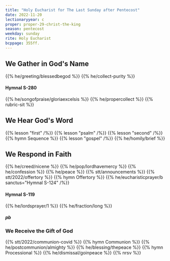 ```yaml
---
title: "Holy Eucharist for The Last Sunday after Pentecost"
date: 2022-11-20
lectionaryyear: c
proper: proper-29-christ-the-king
season: pentecost
weekday: sunday
rite: Holy Eucharist
bcppage: 355ff.
---
```


## We Gather in God's Name
{{% he/greeting/blessedbegod %}}
{{% he/collect-purity %}}

#### Hymnal S-280
{{% he/songofpraise/gloriaexcelsis %}}
{{% he/propercollect %}}
{{% rubric-sit %}}

## We Hear God's Word
{{% lesson "first" /%}}
{{% lesson "psalm" /%}}
{{% lesson "second" /%}}
{{% hymn Sequence %}}
{{% lesson "gospel" /%}}
{{% he/homily/brief %}}

## We Respond in Faith
{{% he/creed/nicene %}}
{{% he/pop/lordhavemercy %}}
{{% he/confession %}}
{{% he/peace %}}
{{% stt/announcements %}}
{{% stt/2022/offertory %}}
{{% hymn Offertory %}}
{{% he/eucharisticprayer/b sanctus="Hymnal S-124" /%}}

#### Hymnal S-119
{{% he/lordsprayer/1 %}}
{{% he/fraction/long %}}

##### pb
### We Receive the Gift of God
{{% stt/2022/communion-covid %}}
{{% hymn Communion %}}
{{% he/postcommunion/almighty %}}
{{% he/blessing/thepeace %}}
{{% hymn Processional %}}
{{% he/dismissal/goinpeace %}}
{{% nrsv %}}

